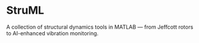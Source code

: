# StruML
A collection of structural dynamics tools in MATLAB — from Jeffcott rotors to AI-enhanced vibration monitoring.
